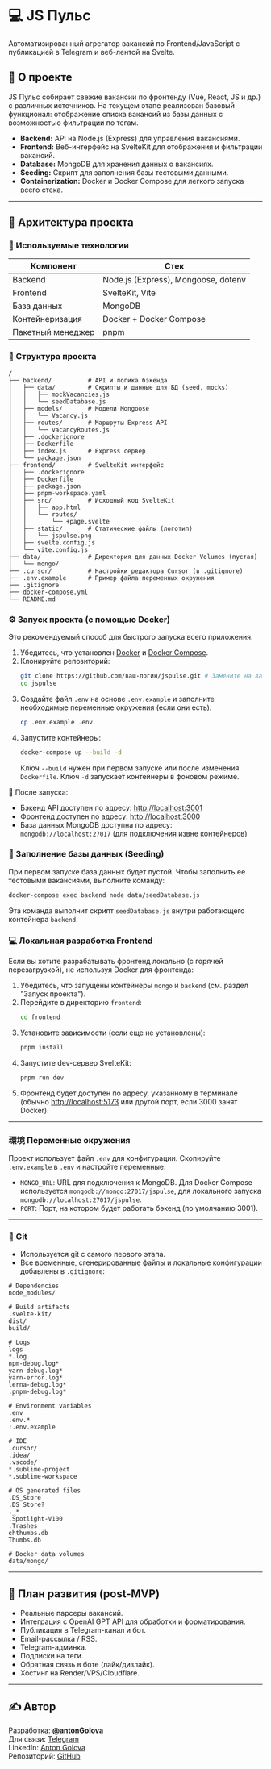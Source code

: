 # 💻 JS Пульс

Автоматизированный агрегатор вакансий по Frontend/JavaScript с публикацией в Telegram и веб-лентой на Svelte.

## 🚀 О проекте

JS Пульс собирает свежие вакансии по фронтенду (Vue, React, JS и др.) с различных источников. На текущем этапе реализован базовый функционал: отображение списка вакансий из базы данных с возможностью фильтрации по тегам.

*   **Backend:** API на Node.js (Express) для управления вакансиями.
*   **Frontend:** Веб-интерфейс на SvelteKit для отображения и фильтрации вакансий.
*   **Database:** MongoDB для хранения данных о вакансиях.
*   **Seeding:** Скрипт для заполнения базы тестовыми данными.
*   **Containerization:** Docker и Docker Compose для легкого запуска всего стека.

---

## 🧱 Архитектура проекта

### 🧰 Используемые технологии

| Компонент        | Стек                         |
|------------------|------------------------------|
| Backend          | Node.js (Express), Mongoose, dotenv |
| Frontend         | SvelteKit, Vite              |
| База данных      | MongoDB                      |
| Контейнеризация  | Docker + Docker Compose      |
| Пакетный менеджер| pnpm                         |

### 📁 Структура проекта

```
/
├── backend/          # API и логика бэкенда
│   ├── data/         # Скрипты и данные для БД (seed, mocks)
│   │   ├── mockVacancies.js
│   │   └── seedDatabase.js
│   ├── models/       # Модели Mongoose
│   │   └── Vacancy.js
│   ├── routes/       # Маршруты Express API
│   │   └── vacancyRoutes.js
│   ├── .dockerignore
│   ├── Dockerfile
│   ├── index.js      # Express сервер
│   └── package.json
├── frontend/         # SvelteKit интерфейс
│   ├── .dockerignore
│   ├── Dockerfile
│   ├── package.json
│   ├── pnpm-workspace.yaml
│   ├── src/          # Исходный код SvelteKit
│   │   ├── app.html
│   │   └── routes/
│   │       └── +page.svelte
│   ├── static/       # Статические файлы (логотип)
│   │   └── jspulse.png
│   ├── svelte.config.js
│   └── vite.config.js
├── data/             # Директория для данных Docker Volumes (пустая)
│   └── mongo/
├── .cursor/          # Настройки редактора Cursor (в .gitignore)
├── .env.example      # Пример файла переменных окружения
├── .gitignore
├── docker-compose.yml
└── README.md
```

### ⚙️ Запуск проекта (с помощью Docker)

Это рекомендуемый способ для быстрого запуска всего приложения.

1.  Убедитесь, что установлен [Docker](https://docs.docker.com/get-docker/) и [Docker Compose](https://docs.docker.com/compose/install/).
2.  Клонируйте репозиторий:
    ```bash
    git clone https://github.com/ваш-логин/jspulse.git # Замените на ваш URL
    cd jspulse
    ```
3.  Создайте файл `.env` на основе `.env.example` и заполните необходимые переменные окружения (если они есть).
    ```bash
    cp .env.example .env
    ```
4.  Запустите контейнеры:
    ```bash
    docker-compose up --build -d
    ```
    Ключ `--build` нужен при первом запуске или после изменения `Dockerfile`. Ключ `-d` запускает контейнеры в фоновом режиме.

📍 После запуска:

*   Бэкенд API доступен по адресу: [http://localhost:3001](http://localhost:3001)
*   Фронтенд доступен по адресу: [http://localhost:3000](http://localhost:3000)
*   База данных MongoDB доступна по адресу: `mongodb://localhost:27017` (для подключения извне контейнеров)

### 🌱 Заполнение базы данных (Seeding)

При первом запуске база данных будет пустой. Чтобы заполнить ее тестовыми вакансиями, выполните команду:

```bash
docker-compose exec backend node data/seedDatabase.js
```

Эта команда выполнит скрипт `seedDatabase.js` внутри работающего контейнера `backend`.

### 💻 Локальная разработка Frontend

Если вы хотите разрабатывать фронтенд локально (с горячей перезагрузкой), не используя Docker для фронтенда:

1.  Убедитесь, что запущены контейнеры `mongo` и `backend` (см. раздел "Запуск проекта").
2.  Перейдите в директорию `frontend`:
    ```bash
    cd frontend
    ```
3.  Установите зависимости (если еще не установлены):
    ```bash
    pnpm install
    ```
4.  Запустите dev-сервер SvelteKit:
    ```bash
    pnpm run dev
    ```
5.  Фронтенд будет доступен по адресу, указанному в терминале (обычно [http://localhost:5173](http://localhost:5173) или другой порт, если 3000 занят Docker).

---

###  環境 Переменные окружения

Проект использует файл `.env` для конфигурации. Скопируйте `.env.example` в `.env` и настройте переменные:

*   `MONGO_URL`: URL для подключения к MongoDB. Для Docker Compose используется `mongodb://mongo:27017/jspulse`, для локального запуска `mongodb://localhost:27017/jspulse`.
*   `PORT`: Порт, на котором будет работать бэкенд (по умолчанию 3001).

---

### 🧾 Git

- Используется git с самого первого этапа.
- Все временные, сгенерированные файлы и локальные конфигурации добавлены в `.gitignore`:

```gitignore
# Dependencies
node_modules/

# Build artifacts
.svelte-kit/
dist/
build/

# Logs
logs
*.log
npm-debug.log*
yarn-debug.log*
yarn-error.log*
lerna-debug.log*
.pnpm-debug.log*

# Environment variables
.env
.env.*
!.env.example

# IDE
.cursor/
.idea/
.vscode/
*.sublime-project
*.sublime-workspace

# OS generated files
.DS_Store
.DS_Store?
._*
.Spotlight-V100
.Trashes
ehthumbs.db
Thumbs.db

# Docker data volumes
data/mongo/
```

---

## 📌 План развития (post-MVP)

- Реальные парсеры вакансий.
- Интеграция с OpenAI GPT API для обработки и форматирования.
- Публикация в Telegram-канал и бот.
- Email-рассылка / RSS.
- Telegram-админка.
- Подписки на теги.
- Обратная связь в боте (лайк/дизлайк).
- Хостинг на Render/VPS/Cloudflare.

---

## ✍️ Автор

Разработка: **@antonGolova**  
Для связи: [Telegram](https://t.me/antonGolova)  
LinkedIn: [Anton Golova](https://www.linkedin.com/in/antongolova)  
Репозиторий: [GitHub](https://github.com/scoutrul/jspulse)
